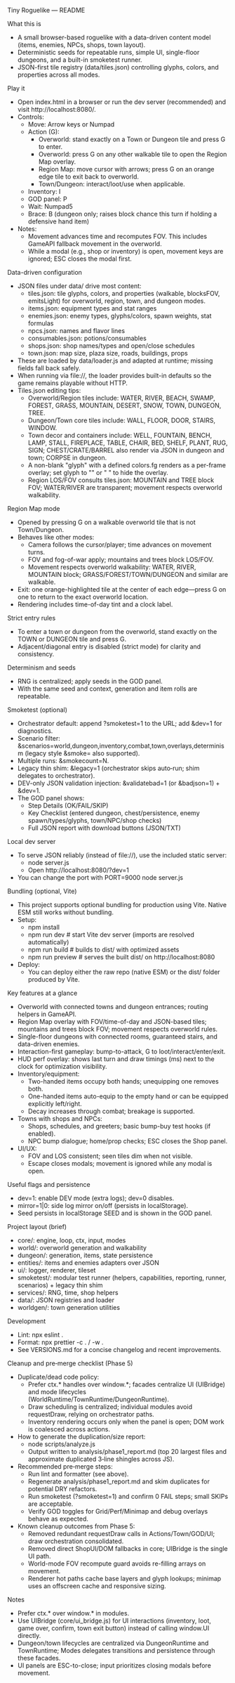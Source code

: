 Tiny Roguelike — README

What this is
- A small browser-based roguelike with a data-driven content model (items, enemies, NPCs, shops, town layout).
- Deterministic seeds for repeatable runs, simple UI, single-floor dungeons, and a built-in smoketest runner.
- JSON-first tile registry (data/tiles.json) controlling glyphs, colors, and properties across all modes.

Play it
- Open index.html in a browser or run the dev server (recommended) and visit http://localhost:8080/.
- Controls:
  - Move: Arrow keys or Numpad
  - Action (G):
    - Overworld: stand exactly on a Town or Dungeon tile and press G to enter.
    - Overworld: press G on any other walkable tile to open the Region Map overlay.
    - Region Map: move cursor with arrows; press G on an orange edge tile to exit back to overworld.
    - Town/Dungeon: interact/loot/use when applicable.
  - Inventory: I
  - GOD panel: P
  - Wait: Numpad5
  - Brace: B (dungeon only; raises block chance this turn if holding a defensive hand item)
- Notes:
  - Movement advances time and recomputes FOV. This includes GameAPI fallback movement in the overworld.
  - While a modal (e.g., shop or inventory) is open, movement keys are ignored; ESC closes the modal first.

Data-driven configuration
- JSON files under data/ drive most content:
  - tiles.json: tile glyphs, colors, and properties (walkable, blocksFOV, emitsLight) for overworld, region, town, and dungeon modes.
  - items.json: equipment types and stat ranges
  - enemies.json: enemy types, glyphs/colors, spawn weights, stat formulas
  - npcs.json: names and flavor lines
  - consumables.json: potions/consumables
  - shops.json: shop names/types and open/close schedules
  - town.json: map size, plaza size, roads, buildings, props
- These are loaded by data/loader.js and adapted at runtime; missing fields fall back safely.
- When running via file://, the loader provides built-in defaults so the game remains playable without HTTP.
- Tiles.json editing tips:
  - Overworld/Region tiles include: WATER, RIVER, BEACH, SWAMP, FOREST, GRASS, MOUNTAIN, DESERT, SNOW, TOWN, DUNGEON, TREE.
  - Dungeon/Town core tiles include: WALL, FLOOR, DOOR, STAIRS, WINDOW.
  - Town decor and containers include: WELL, FOUNTAIN, BENCH, LAMP, STALL, FIREPLACE, TABLE, CHAIR, BED, SHELF, PLANT, RUG, SIGN; CHEST/CRATE/BARREL also render via JSON in dungeon and town; CORPSE in dungeon.
  - A non-blank "glyph" with a defined colors.fg renders as a per-frame overlay; set glyph to "" or " " to hide the overlay.
  - Region LOS/FOV consults tiles.json: MOUNTAIN and TREE block FOV; WATER/RIVER are transparent; movement respects overworld walkability.

Region Map mode
- Opened by pressing G on a walkable overworld tile that is not Town/Dungeon.
- Behaves like other modes:
  - Camera follows the cursor/player; time advances on movement turns.
  - FOV and fog-of-war apply; mountains and trees block LOS/FOV.
  - Movement respects overworld walkability: WATER, RIVER, MOUNTAIN block; GRASS/FOREST/TOWN/DUNGEON and similar are walkable.
- Exit: one orange-highlighted tile at the center of each edge—press G on one to return to the exact overworld location.
- Rendering includes time-of-day tint and a clock label.

Strict entry rules
- To enter a town or dungeon from the overworld, stand exactly on the TOWN or DUNGEON tile and press G.
- Adjacent/diagonal entry is disabled (strict mode) for clarity and consistency.

Determinism and seeds
- RNG is centralized; apply seeds in the GOD panel.
- With the same seed and context, generation and item rolls are repeatable.

Smoketest (optional)
- Orchestrator default: append ?smoketest=1 to the URL; add &dev=1 for diagnostics.
- Scenario filter: &scenarios=world,dungeon,inventory,combat,town,overlays,determinism (legacy style &smoke= also supported).
- Multiple runs: &smokecount=N.
- Legacy thin shim: &legacy=1 (orchestrator skips auto‑run; shim delegates to orchestrator).
- DEV-only JSON validation injection: &validatebad=1 (or &badjson=1) + &dev=1.
- The GOD panel shows:
  - Step Details (OK/FAIL/SKIP)
  - Key Checklist (entered dungeon, chest/persistence, enemy spawn/types/glyphs, town/NPC/shop checks)
  - Full JSON report with download buttons (JSON/TXT)

Local dev server
- To serve JSON reliably (instead of file://), use the included static server:
  - node server.js
  - Open http://localhost:8080/?dev=1
- You can change the port with PORT=9000 node server.js

Bundling (optional, Vite)
- This project supports optional bundling for production using Vite. Native ESM still works without bundling.
- Setup:
  - npm install
  - npm run dev         # start Vite dev server (imports are resolved automatically)
  - npm run build       # builds to dist/ with optimized assets
  - npm run preview     # serves the built dist/ on http://localhost:8080
- Deploy:
  - You can deploy either the raw repo (native ESM) or the dist/ folder produced by Vite.

Key features at a glance
- Overworld with connected towns and dungeon entrances; routing helpers in GameAPI.
- Region Map overlay with FOV/time-of-day and JSON-based tiles; mountains and trees block FOV; movement respects overworld rules.
- Single-floor dungeons with connected rooms, guaranteed stairs, and data-driven enemies.
- Interaction-first gameplay: bump-to-attack, G to loot/interact/enter/exit.
- HUD perf overlay: shows last turn and draw timings (ms) next to the clock for optimization visibility.
- Inventory/equipment:
  - Two-handed items occupy both hands; unequipping one removes both.
  - One-handed items auto-equip to the empty hand or can be equipped explicitly left/right.
  - Decay increases through combat; breakage is supported.
- Towns with shops and NPCs:
  - Shops, schedules, and greeters; basic bump-buy test hooks (if enabled).
  - NPC bump dialogue; home/prop checks; ESC closes the Shop panel.
- UI/UX:
  - FOV and LOS consistent; seen tiles dim when not visible.
  - Escape closes modals; movement is ignored while any modal is open.

Useful flags and persistence
- dev=1: enable DEV mode (extra logs); dev=0 disables.
- mirror=1|0: side log mirror on/off (persists in localStorage).
- Seed persists in localStorage SEED and is shown in the GOD panel.

Project layout (brief)
- core/: engine, loop, ctx, input, modes
- world/: overworld generation and walkability
- dungeon/: generation, items, state persistence
- entities/: items and enemies adapters over JSON
- ui/: logger, renderer, tileset
- smoketest/: modular test runner (helpers, capabilities, reporting, runner, scenarios) + legacy thin shim
- services/: RNG, time, shop helpers
- data/: JSON registries and loader
- worldgen/: town generation utilities

Development
- Lint: npx eslint .
- Format: npx prettier -c . / -w .
- See VERSIONS.md for a concise changelog and recent improvements.

Cleanup and pre‑merge checklist (Phase 5)
- Duplicate/dead code policy:
  - Prefer ctx.* handles over window.*; facades centralize UI (UIBridge) and mode lifecycles (WorldRuntime/TownRuntime/DungeonRuntime).
  - Draw scheduling is centralized; individual modules avoid requestDraw, relying on orchestrator paths.
  - Inventory rendering occurs only when the panel is open; DOM work is coalesced across actions.
- How to generate the duplication/size report:
  - node scripts/analyze.js
  - Output written to analysis/phase1_report.md (top 20 largest files and approximate duplicated 3‑line shingles across JS).
- Recommended pre‑merge steps:
  - Run lint and formatter (see above).
  - Regenerate analysis/phase1_report.md and skim duplicates for potential DRY refactors.
  - Run smoketest (?smoketest=1) and confirm 0 FAIL steps; small SKIPs are acceptable.
  - Verify GOD toggles for Grid/Perf/Minimap and debug overlays behave as expected.
- Known cleanup outcomes from Phase 5:
  - Removed redundant requestDraw calls in Actions/Town/GOD/UI; draw orchestration consolidated.
  - Removed direct ShopUI/DOM fallbacks in core; UIBridge is the single UI path.
  - World-mode FOV recompute guard avoids re-filling arrays on movement.
  - Renderer hot paths cache base layers and glyph lookups; minimap uses an offscreen cache and responsive sizing.

Notes
- Prefer ctx.* over window.* in modules.
- Use UIBridge (core/ui_bridge.js) for UI interactions (inventory, loot, game over, confirm, town exit button) instead of calling window.UI directly.
- Dungeon/town lifecycles are centralized via DungeonRuntime and TownRuntime; Modes delegates transitions and persistence through these facades.
- UI panels are ESC-to-close; input prioritizes closing modals before movement.